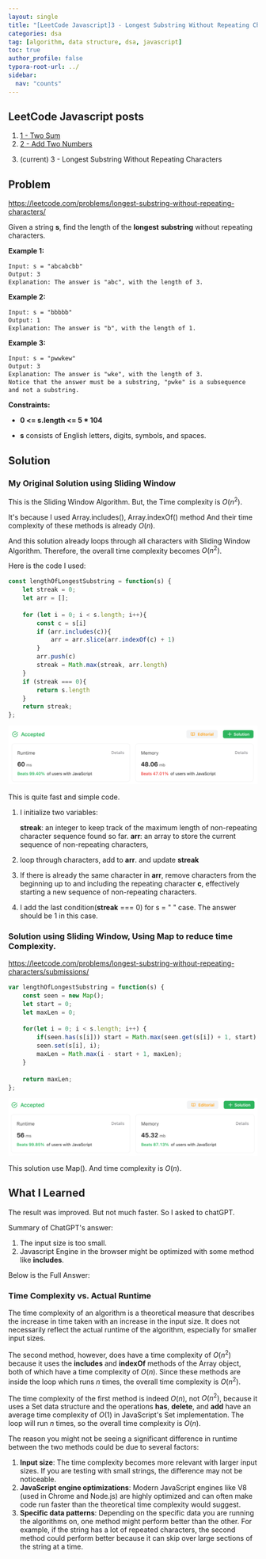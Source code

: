 ```yaml
---
layout: single
title: "[LeetCode Javascript]3 - Longest Substring Without Repeating Characters"
categories: dsa
tag: [algorithm, data structure, dsa, javascript]
toc: true
author_profile: false
typora-root-url: ../
sidebar:
  nav: "counts"
---
```


<nav class="cods"><h2>LeetCode Javascript posts</h2><ol><li><a href="/dsa/LeetCode_Javascript~1_-_Two_Sum">1 - Two Sum</a></li><li><a href="/dsa/LeetCode_Javascript~2_-_Add_Two_Numbers">2 - Add Two Numbers</a></li><li><p>(current) 3 - Longest Substring Without Repeating Characters</p></li></ol></nav>

## Problem

https://leetcode.com/problems/longest-substring-without-repeating-characters/

Given a string **s**, find the length of the **longest** **substring** without repeating characters.

**Example 1:**

```
Input: s = "abcabcbb"
Output: 3
Explanation: The answer is "abc", with the length of 3.
```

**Example 2:**

```
Input: s = "bbbbb"
Output: 1
Explanation: The answer is "b", with the length of 1.
```

**Example 3:**

```
Input: s = "pwwkew"
Output: 3
Explanation: The answer is "wke", with the length of 3.
Notice that the answer must be a substring, "pwke" is a subsequence and not a substring.
```

**Constraints:**

- **0 <= s.length <= 5 * 104**

- **s** consists of English letters, digits, symbols, and spaces.

## Solution

### My Original Solution using Sliding Window

This is the Sliding Window Algorithm. But, the Time complexity is $O(n^2)$.

It's because I used Array.includes(), Array.indexOf() method And their time complexity of these methods is already *O*(*n*).

And this solution already loops through all characters with Sliding Window Algorithm.
Therefore, the overall time complexity becomes $O(n^2)$.

Here is the code I used:

```javascript
const lengthOfLongestSubstring = function(s) {
    let streak = 0;
    let arr = [];

    for (let i = 0; i < s.length; i++){
        const c = s[i]
        if (arr.includes(c)){
            arr = arr.slice(arr.indexOf(c) + 1)
        } 
        arr.push(c)
        streak = Math.max(streak, arr.length)
    }
    if (streak === 0){
        return s.length
    }
    return streak;
};
```

![image-20230802213447652](/images/typora/image-20230802213447652.png)

This is quite fast and simple code.

1. I initialize two variables: 

   **streak**: an integer to keep track of the maximum length of non-repeating character sequence found so far.
   **arr**: an array to store the current sequence of non-repeating characters, 

2. loop through characters, add to **arr**. and update **streak**
3. If there is already the same character in **arr**, remove characters from the beginning up to and including the repeating character **c**, effectively starting a new sequence of non-repeating characters.
4. I add the last condition(**streak** === 0) for s = " " case. The answer should be 1 in this case.



### Solution using Sliding Window, Using Map to reduce time Complexity.

https://leetcode.com/problems/longest-substring-without-repeating-characters/submissions/

```javascript
var lengthOfLongestSubstring = function(s) {
    const seen = new Map();
    let start = 0;
    let maxLen = 0;
    
    for(let i = 0; i < s.length; i++) {
        if(seen.has(s[i])) start = Math.max(seen.get(s[i]) + 1, start)
        seen.set(s[i], i);
        maxLen = Math.max(i - start + 1, maxLen);
    } 
    
    return maxLen;  
};
```

![image-20230802213404245](/images/typora/image-20230802213404245.png)

This solution use Map(). And time complexity is $O(n)$.


## What I Learned

The result was improved. But not much faster. So I asked to chatGPT.

Summary of ChatGPT's answer:

1. The input size is too small. 
2. Javascript Engine in the browser might be optimized with some method like **includes**.

Below is the Full Answer:

### Time Complexity vs. Actual Runtime

The time complexity of an algorithm is a theoretical measure that describes the increase in time taken with an increase in the input size. It does not necessarily reflect the actual runtime of the algorithm, especially for smaller input sizes.

The second method, however, does have a time complexity of $O(n^2)$ because it uses the **includes** and **indexOf** methods of the Array object, both of which have a time complexity of $O(n)$. Since these methods are inside the loop which runs $n$ times, the overall time complexity is $O(n^2)$.

The time complexity of the first method is indeed $O(n)$, not $O(n^2)$, because it uses a Set data structure and the operations **has**, **delete**, and **add** have an average time complexity of $O(1)$ in JavaScript's Set implementation. The loop will run $n$ times, so the overall time complexity is $O(n)$.

The reason you might not be seeing a significant difference in runtime between the two methods could be due to several factors:

1. **Input size**: The time complexity becomes more relevant with larger input sizes. If you are testing with small strings, the difference may not be noticeable.
2. **JavaScript engine optimizations**: Modern JavaScript engines like V8 (used in Chrome and Node.js) are highly optimized and can often make code run faster than the theoretical time complexity would suggest.
3. **Specific data patterns**: Depending on the specific data you are running the algorithms on, one method might perform better than the other. For example, if the string has a lot of repeated characters, the second method could perform better because it can skip over large sections of the string at a time.
